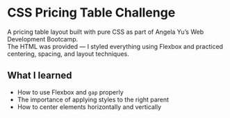 # CSS Pricing Table Challenge

A pricing table layout built with pure CSS as part of Angela Yu’s Web Development Bootcamp.  
The HTML was provided — I styled everything using Flexbox and practiced centering, spacing, and layout techniques.

## What I learned
- How to use Flexbox and `gap` properly
- The importance of applying styles to the right parent
- How to center elements horizontally and vertically


